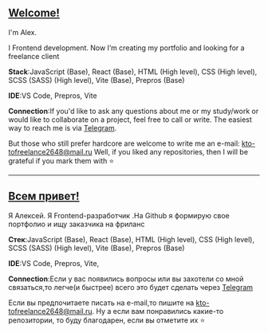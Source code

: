 
## [Welcome!](https://github.com/kto-to26)


I'm Alex.

I Frontend development. Now I’m creating my portfolio and looking for a freelance client

**Stack**:JavaScript (Base), React (Base), HTML (High level), CSS (High level), SCSS (SASS) (High level), Vite (Base), Prepros (Base)

**IDE**:VS Code, Prepros, Vite

**Connection**:If you'd like to ask any questions about me or my study/work or would like to collaborate on a project, feel free to call or write. The easiest way to reach me is via [Telegram](https://t.me/kto_to_Frontend).

But those who still prefer hardcore are welcome to write me an e-mail: kto-tofreelance2648@mail.ru
Well, if you liked any repositories, then I will be grateful if you mark them with ⭐️

---

## [Всем привет!](https://github.com/kto-to26)

Я Алексей. Я Frontend-разработчик .На Github я формирую свое портфолио и ищу заказчика на фриланс

**Стек**:JavaScript (Base), React (Base), HTML (High level), CSS (High level), SCSS (SASS) (High level), Vite (Base), Prepros (Base)

**IDE**:VS Code, Prepros, Vite,

**Connection**:Если у вас появились вопросы или вы захотели со мной связаться,то легче(и быстрее) всего это будет сделать через [Telegram](https://t.me/kto_to_Frontend)

Если вы предпочитаете писать на e-mail,то пишите на kto-tofreelance2648@mail.ru. Ну а если вам понравились какие-то репозитории, то буду благодарен, если вы отметите их ⭐️
